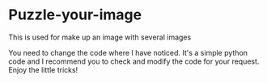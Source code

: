 # Puzzle-your-image
This is used for make up an image with several images

You need to change the code where I have noticed. It's a simple python code and I recommend you to check and modify the code for your request.
Enjoy the little tricks!
